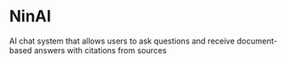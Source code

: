 # NinAI
AI chat system that allows users to ask questions and receive document-based answers with citations from sources
